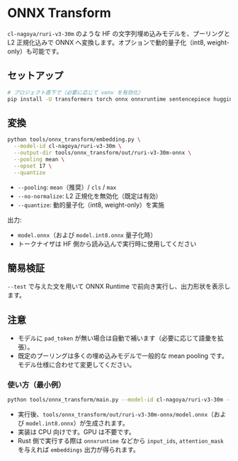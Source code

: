 # ONNX Transform

`cl-nagoya/ruri-v3-30m` のような HF の文字列埋め込みモデルを、プーリングと L2 正規化込みで ONNX へ変換します。オプションで動的量子化（int8, weight-only）も可能です。

## セットアップ

```bash
# プロジェクト直下で（必要に応じて venv を有効化）
pip install -U transformers torch onnx onnxruntime sentencepiece huggingface_hub
```

## 変換

```bash
python tools/onnx_transform/embedding.py \
  --model-id cl-nagoya/ruri-v3-30m \
  --output-dir tools/onnx_transform/out/ruri-v3-30m-onnx \
  --pooling mean \
  --opset 17 \
  --quantize
```

- `--pooling`: `mean`（推奨）/ `cls` / `max`
- `--no-normalize`: L2 正規化を無効化（既定は有効）
- `--quantize`: 動的量子化（int8, weight-only）を実施

出力:

- `model.onnx`（および `model.int8.onnx` 量子化時）
- トークナイザは HF 側から読み込んで実行時に使用してください

## 簡易検証

`--test` で与えた文を用いて ONNX Runtime で前向き実行し、出力形状を表示します。

## 注意

- モデルに `pad_token` が無い場合は自動で補います（必要に応じて語彙を拡張）。
- 既定のプーリングは多くの埋め込みモデルで一般的な mean pooling です。モデル仕様に合わせて変更してください。

### 使い方（最小例）

```bash
python tools/onnx_transform/main.py --model-id cl-nagoya/ruri-v3-30m --quantize
```

- 実行後、`tools/onnx_transform/out/ruri-v3-30m-onnx/model.onnx`（および `model.int8.onnx`）が生成されます。
- 実装は CPU 向けです。GPU は不要です。
- Rust 側で実行する際は `onnxruntime` などから `input_ids`, `attention_mask` を与えれば `embeddings` 出力が得られます。
